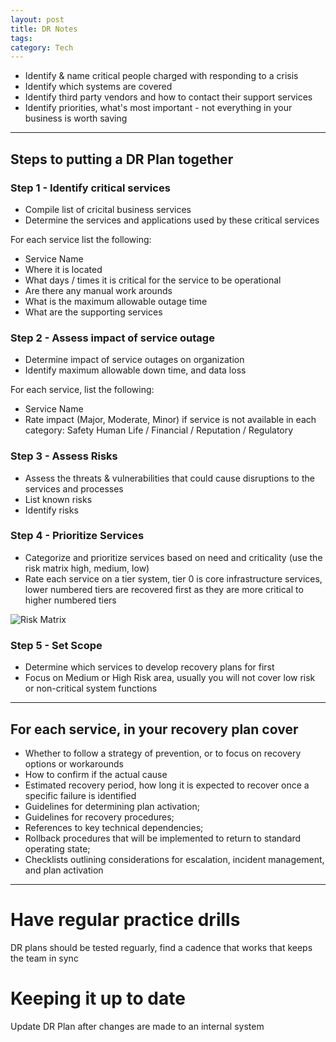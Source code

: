 ```yaml
---
layout: post
title: DR Notes
tags: 
category: Tech
---
```


* Identify & name critical people charged with responding to a crisis
* Identify which systems are covered
* Identify third party vendors and how to contact their support services
* Identify priorities, what's most important - not everything in your business is worth saving  

------------------------------------------------------------------------------------------------

## Steps to putting a DR Plan together

### Step 1 - Identify critical services 

* Compile list of cricital business services  
* Determine the services and applications used by these critical services  

For each service list the following:
* Service Name  
* Where it is located  
* What days / times it is critical for the service to be operational  
* Are there any manual work arounds  
* What is the maximum allowable outage time  
* What are the supporting services  

### Step 2 - Assess impact of service outage

* Determine impact of service outages on organization  
* Identify maximum allowable down time, and data loss  

For each service, list the following:
* Service Name  
* Rate impact (Major, Moderate, Minor) if service is not available in each category: Safety Human Life / Financial / Reputation / Regulatory  

### Step 3 - Assess Risks

* Assess the threats & vulnerabilities that could cause disruptions to the services and processes  
* List known risks  
* Identify risks  

### Step 4 - Prioritize Services  

* Categorize and prioritize services based on need and criticality (use the risk matrix high, medium, low)
* Rate each service on a tier system, tier 0 is core infrastructure services, lower numbered tiers are recovered first as they are more critical to higher numbered tiers  

<img class="img-responsive" alt="Risk Matrix" src="{{ site.url }}/assets/images/Risk-Matrix.jpg">

### Step 5 - Set Scope  

* Determine which services to develop recovery plans for first  
* Focus on Medium or High Risk area, usually you will not cover low risk or non-critical system functions  

------------------------------------------------------------------------------------------------

## For each service, in your recovery plan cover

* Whether to follow a strategy of prevention, or to focus on recovery options or workarounds
* How to confirm if the actual cause
* Estimated recovery period, how long it is expected to recover once a specific failure is identified 
* Guidelines for determining plan activation;  
* Guidelines for recovery procedures;  
* References to key technical dependencies;  
* Rollback procedures that will be implemented to return to standard operating state;  
* Checklists outlining considerations for escalation, incident management, and plan activation

------------------------------------------------------------------------------------------------

# Have regular practice drills

DR plans should be tested reguarly, find a cadence that works that keeps the team in sync

# Keeping it up to date

Update DR Plan after changes are made to an internal system


